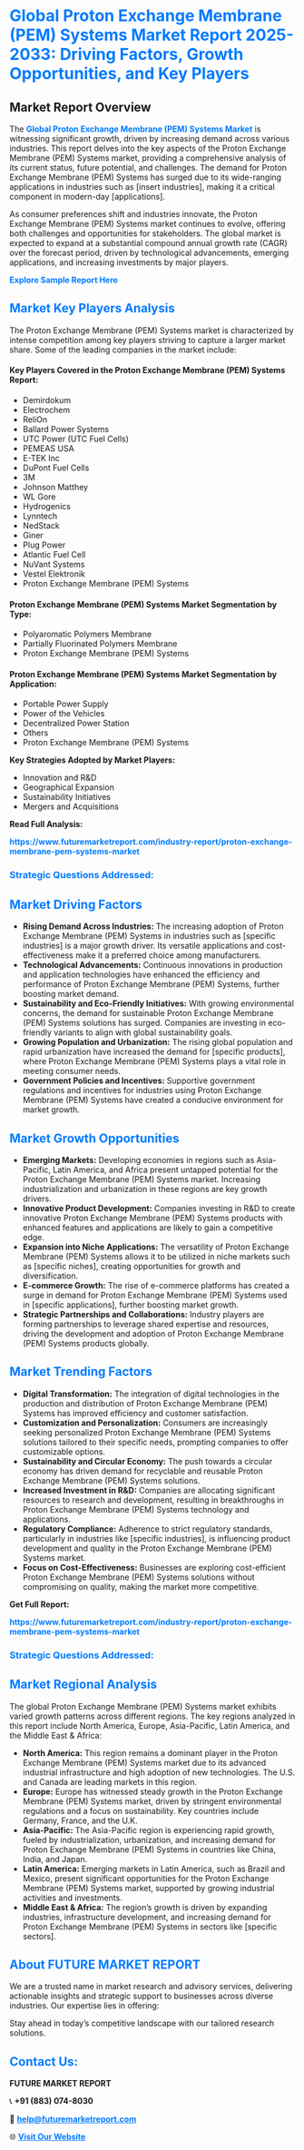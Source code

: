 <h1 style="color: #007BFF;">Global Proton Exchange Membrane (PEM) Systems Market Report 2025-2033: Driving Factors, Growth Opportunities, and Key Players</h1>

<section id="overview">
<h2>Market Report Overview</h2>
<p>The <a href="https://www.futuremarketreport.com/industry-report/proton-exchange-membrane-pem-systems-market" style="color: #007BFF; text-decoration: none;"><strong>Global Proton Exchange Membrane (PEM) Systems Market</strong></a> is witnessing significant growth, driven by increasing demand across various industries. This report delves into the key aspects of the Proton Exchange Membrane (PEM) Systems market, providing a comprehensive analysis of its current status, future potential, and challenges. The demand for Proton Exchange Membrane (PEM) Systems has surged due to its wide-ranging applications in industries such as [insert industries], making it a critical component in modern-day [applications].</p>
<p>As consumer preferences shift and industries innovate, the Proton Exchange Membrane (PEM) Systems market continues to evolve, offering both challenges and opportunities for stakeholders. The global market is expected to expand at a substantial compound annual growth rate (CAGR) over the forecast period, driven by technological advancements, emerging applications, and increasing investments by major players.</p>
</section>

<section id="overview">
<p><a href="https://www.futuremarketreport.com/request-sample/reportId=99802" style="color: #007BFF; text-decoration: none;"><strong>Explore Sample Report Here</strong></a></p>
</section>

<section id="key-players">
<h2 style="color: #007BFF;">Market Key Players Analysis</h2>
<p>The Proton Exchange Membrane (PEM) Systems market is characterized by intense competition among key players striving to capture a larger market share. Some of the leading companies in the market include:</p>
<h4>Key Players Covered in the Proton Exchange Membrane (PEM) Systems Report:</h4>
<ul><li>Demirdokum</li><li>Electrochem</li><li>ReliOn</li><li>Ballard Power Systems</li><li>UTC Power (UTC Fuel Cells)</li><li>PEMEAS USA</li><li>E-TEK Inc</li><li>DuPont Fuel Cells</li><li>3M</li><li>Johnson Matthey</li><li>WL Gore</li><li>Hydrogenics</li><li>Lynntech</li><li>NedStack</li><li>Giner</li><li>Plug Power</li><li>Atlantic Fuel Cell</li><li>NuVant Systems</li><li>Vestel Elektronik</li><li>Proton Exchange Membrane (PEM) Systems</li></ul>
<h4>Proton Exchange Membrane (PEM) Systems Market Segmentation by Type:</h4>
<ul><li>Polyaromatic Polymers Membrane</li><li>Partially Fluorinated Polymers Membrane</li><li>Proton Exchange Membrane (PEM) Systems</li></ul>

<h4>Proton Exchange Membrane (PEM) Systems Market Segmentation by Application:</h4>
<ul><li>Portable Power Supply</li><li>Power of the Vehicles</li><li>Decentralized Power Station</li><li>Others</li><li>Proton Exchange Membrane (PEM) Systems</li></ul>
<p><strong>Key Strategies Adopted by Market Players:</strong></p>
<ul>
<li>Innovation and R&D</li>
<li>Geographical Expansion</li>
<li>Sustainability Initiatives</li>
<li>Mergers and Acquisitions</li>
</ul>
</section>

<section>
<p><strong>Read Full Analysis: </strong></p><a href="https://www.futuremarketreport.com/industry-report/proton-exchange-membrane-pem-systems-market" style="color: #007BFF; text-decoration: none;"><strong>https://www.futuremarketreport.com/industry-report/proton-exchange-membrane-pem-systems-market</strong></a>
<h3 style="color: #007BFF;">Strategic Questions Addressed:</h3>
</section>

<section id="driving-factors">
<h2 style="color: #007BFF;">Market Driving Factors</h2>
<ul>
<li><strong>Rising Demand Across Industries:</strong> The increasing adoption of Proton Exchange Membrane (PEM) Systems in industries such as [specific industries] is a major growth driver. Its versatile applications and cost-effectiveness make it a preferred choice among manufacturers.</li>
<li><strong>Technological Advancements:</strong> Continuous innovations in production and application technologies have enhanced the efficiency and performance of Proton Exchange Membrane (PEM) Systems, further boosting market demand.</li>
<li><strong>Sustainability and Eco-Friendly Initiatives:</strong> With growing environmental concerns, the demand for sustainable Proton Exchange Membrane (PEM) Systems solutions has surged. Companies are investing in eco-friendly variants to align with global sustainability goals.</li>
<li><strong>Growing Population and Urbanization:</strong> The rising global population and rapid urbanization have increased the demand for [specific products], where Proton Exchange Membrane (PEM) Systems plays a vital role in meeting consumer needs.</li>
<li><strong>Government Policies and Incentives:</strong> Supportive government regulations and incentives for industries using Proton Exchange Membrane (PEM) Systems have created a conducive environment for market growth.</li>
</ul>
</section>

<section id="growth-opportunities">
<h2 style="color: #007BFF;">Market Growth Opportunities</h2>
<ul>
<li><strong>Emerging Markets:</strong> Developing economies in regions such as Asia-Pacific, Latin America, and Africa present untapped potential for the Proton Exchange Membrane (PEM) Systems market. Increasing industrialization and urbanization in these regions are key growth drivers.</li>
<li><strong>Innovative Product Development:</strong> Companies investing in R&D to create innovative Proton Exchange Membrane (PEM) Systems products with enhanced features and applications are likely to gain a competitive edge.</li>
<li><strong>Expansion into Niche Applications:</strong> The versatility of Proton Exchange Membrane (PEM) Systems allows it to be utilized in niche markets such as [specific niches], creating opportunities for growth and diversification.</li>
<li><strong>E-commerce Growth:</strong> The rise of e-commerce platforms has created a surge in demand for Proton Exchange Membrane (PEM) Systems used in [specific applications], further boosting market growth.</li>
<li><strong>Strategic Partnerships and Collaborations:</strong> Industry players are forming partnerships to leverage shared expertise and resources, driving the development and adoption of Proton Exchange Membrane (PEM) Systems products globally.</li>
</ul>
</section>

<section id="trending-factors">
<h2 style="color: #007BFF;">Market Trending Factors</h2>
<ul>
<li><strong>Digital Transformation:</strong> The integration of digital technologies in the production and distribution of Proton Exchange Membrane (PEM) Systems has improved efficiency and customer satisfaction.</li>
<li><strong>Customization and Personalization:</strong> Consumers are increasingly seeking personalized Proton Exchange Membrane (PEM) Systems solutions tailored to their specific needs, prompting companies to offer customizable options.</li>
<li><strong>Sustainability and Circular Economy:</strong> The push towards a circular economy has driven demand for recyclable and reusable Proton Exchange Membrane (PEM) Systems solutions.</li>
<li><strong>Increased Investment in R&D:</strong> Companies are allocating significant resources to research and development, resulting in breakthroughs in Proton Exchange Membrane (PEM) Systems technology and applications.</li>
<li><strong>Regulatory Compliance:</strong> Adherence to strict regulatory standards, particularly in industries like [specific industries], is influencing product development and quality in the Proton Exchange Membrane (PEM) Systems market.</li>
<li><strong>Focus on Cost-Effectiveness:</strong> Businesses are exploring cost-efficient Proton Exchange Membrane (PEM) Systems solutions without compromising on quality, making the market more competitive.</li>
</ul>
</section>

<section>
<p><strong>Get Full Report: </strong></p><a href="https://www.futuremarketreport.com/industry-report/proton-exchange-membrane-pem-systems-market" style="color: #007BFF; text-decoration: none;"><strong>https://www.futuremarketreport.com/industry-report/proton-exchange-membrane-pem-systems-market</strong></a>
<h3 style="color: #007BFF;">Strategic Questions Addressed:</h3>
</section>


<section id="regional-analysis">
<h2 style="color: #007BFF;">Market Regional Analysis</h2>
<p>The global Proton Exchange Membrane (PEM) Systems market exhibits varied growth patterns across different regions. The key regions analyzed in this report include North America, Europe, Asia-Pacific, Latin America, and the Middle East & Africa:</p>
<ul>
<li><strong>North America:</strong> This region remains a dominant player in the Proton Exchange Membrane (PEM) Systems market due to its advanced industrial infrastructure and high adoption of new technologies. The U.S. and Canada are leading markets in this region.</li>
<li><strong>Europe:</strong> Europe has witnessed steady growth in the Proton Exchange Membrane (PEM) Systems market, driven by stringent environmental regulations and a focus on sustainability. Key countries include Germany, France, and the U.K.</li>
<li><strong>Asia-Pacific:</strong> The Asia-Pacific region is experiencing rapid growth, fueled by industrialization, urbanization, and increasing demand for Proton Exchange Membrane (PEM) Systems in countries like China, India, and Japan.</li>
<li><strong>Latin America:</strong> Emerging markets in Latin America, such as Brazil and Mexico, present significant opportunities for the Proton Exchange Membrane (PEM) Systems market, supported by growing industrial activities and investments.</li>
<li><strong>Middle East & Africa:</strong> The region’s growth is driven by expanding industries, infrastructure development, and increasing demand for Proton Exchange Membrane (PEM) Systems in sectors like [specific sectors].</li>
</ul>
</section>

<footer>
<h2 style="color: #007BFF;">About FUTURE MARKET REPORT</h2>
<p>We are a trusted name in market research and advisory services, delivering actionable insights and strategic support to businesses across diverse industries. Our expertise lies in offering:</p>

<p>Stay ahead in today’s competitive landscape with our tailored research solutions.</p>

<h2 style="color: #007BFF;">Contact Us:</h2>
<p><strong>FUTURE MARKET REPORT</strong></p>
<p>📞 <strong>+91 (883) 074-8030</strong></p>
<p>📧 <strong><a href="mailto:help@futuremarketreport.com" style="color: #007BFF;">help@futuremarketreport.com</a></strong></p>
<p>🌐 <strong><a href="https://www.futuremarketreport.com/" style="color: #007BFF;">Visit Our Website</a></strong></p>
</footer>
